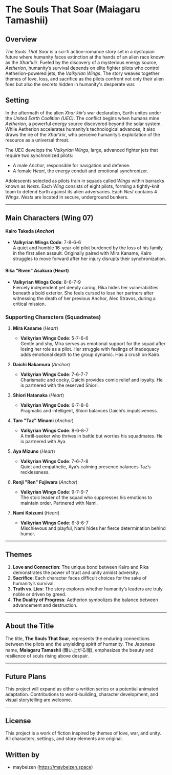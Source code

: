 # **The Souls That Soar (Maiagaru Tamashii)**

## **Overview**

_The Souls That Soar_ is a sci-fi action-romance story set in a dystopian future where humanity faces extinction at the hands of an alien race known as the _Xhar’kiir_. Fueled by the discovery of a mysterious energy source, _Aetherion_, humanity’s survival depends on elite fighter pilots who control Aetherion-powered jets, the _Valkyrian Wings_. The story weaves together themes of love, loss, and sacrifice as the pilots confront not only their alien foes but also the secrets hidden in humanity's desperate war.

## **Setting**

In the aftermath of the alien _Xhar’kiir_’s war declaration, Earth unites under the _United Earth Coalition (UEC)_. The conflict begins when humans mine _Aetherion_, a powerful energy source discovered beyond the solar system. While Aetherion accelerates humanity’s technological advances, it also draws the ire of the _Xhar’kiir_, who perceive humanity’s exploitation of the resource as a universal threat.

The UEC develops the _Valkyrian Wings_, large, advanced fighter jets that require two synchronized pilots:

- A male _Anchor_, responsible for navigation and defense.
- A female _Heart_, the energy conduit and emotional synchronizer.

Adolescents selected as pilots train in squads called _Wings_ within barracks known as _Nests_. Each _Wing_ consists of eight pilots, forming a tightly-knit team to defend Earth against its alien adversaries. Each _Nest_ contains 4 _Wings_. _Nests_ are located in secure, underground bunkers.

---

## **Main Characters** (Wing 07)

#### **Kairo Takeda** (_Anchor_)

- **Valkyrian Wings Code**: 7-8-6-6  
  A quiet and humble 16-year-old pilot burdened by the loss of his family in the first alien assault. Originally paired with Mira Kaname, Kairo struggles to move forward after her injury disrupts their synchronization.

#### **Rika "Riven" Asakura** (_Heart_)

- **Valkyrian Wings Code**: 8-6-7-9  
  Fiercely independent yet deeply caring, Rika hides her vulnerabilities beneath a bold exterior. She feels cursed to lose her partners after witnessing the death of her previous Anchor, Alec Stravos, during a critical mission.

### **Supporting Characters (Squadmates)**

1. **Mira Kaname** (_Heart_)

   - **Valkyrian Wings Code**: 5-7-6-6  
     Gentle and shy, Mira serves as emotional support for the squad after losing her role as a pilot. Her struggle with feelings of inadequacy adds emotional depth to the group dynamic. Has a crush on Kairo.

2. **Daichi Nakamura** (_Anchor_)

   - **Valkyrian Wings Code**: 7-6-7-7  
     Charismatic and cocky, Daichi provides comic relief and loyalty. He is partnered with the reserved Shiori.

3. **Shiori Hatanaka** (_Heart_)

   - **Valkyrian Wings Code**: 6-7-8-6  
     Pragmatic and intelligent, Shiori balances Daichi’s impulsiveness.

4. **Taro "Taz" Minami** (_Anchor_)

   - **Valkyrian Wings Code**: 8-6-8-7  
     A thrill-seeker who thrives in battle but worries his squadmates. He is partnered with Aya.

5. **Aya Mizuno** (_Heart_)

   - **Valkyrian Wings Code**: 7-6-7-8  
     Quiet and empathetic, Aya’s calming presence balances Taz’s recklessness.

6. **Renji "Ren" Fujiwara** (_Anchor_)

   - **Valkyrian Wings Code**: 9-7-9-7  
     The stoic leader of the squad who suppresses his emotions to maintain order. Partnered with Nami.

7. **Nami Koizumi** (_Heart_)
   - **Valkyrian Wings Code**: 6-8-6-7  
     Mischievous and playful, Nami hides her fierce determination behind humor.

---

## **Themes**

1. **Love and Connection**: The unique bond between Kairo and Rika demonstrates the power of trust and unity amidst adversity.
2. **Sacrifice**: Each character faces difficult choices for the sake of humanity’s survival.
3. **Truth vs. Lies**: The story explores whether humanity’s leaders are truly noble or driven by greed.
4. **The Duality of Progress**: Aetherion symbolizes the balance between advancement and destruction.

---

## **About the Title**

The title, **The Souls That Soar**, represents the enduring connections between the pilots and the unyielding spirit of humanity. The Japanese name, **Maiagaru Tamashii** (舞い上がる魂), emphasizes the beauty and resilience of souls rising above despair.

---

## **Future Plans**

This project will expand as either a written series or a potential animated adaptation. Contributions to world-building, character development, and visual storytelling are welcome.

---

## **License**

This project is a work of fiction inspired by themes of love, war, and unity. All characters, settings, and story elements are original.

## **Written by**

- maybeizen (https://maybeizen.space)
